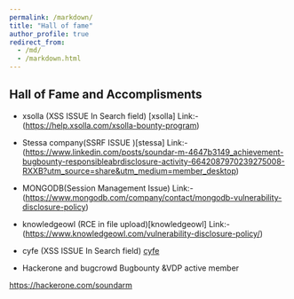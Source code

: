 ```yaml
---
permalink: /markdown/
title: "Hall of fame"
author_profile: true
redirect_from: 
  - /md/
  - /markdown.html
---
```


## Hall of Fame and Accomplisments

* xsolla (XSS ISSUE In Search field) [xsolla] Link:- (https://help.xsolla.com/xsolla-bounty-program)

* Stessa company(SSRF ISSUE )[stessa] Link:-(https://www.linkedin.com/posts/soundar-m-4647b3149_achievement-bugbounty-responsibleabrdisclosure-activity-6642087970239275008-RXXB?utm_source=share&utm_medium=member_desktop)

* MONGODB(Session Management Issue) Link:- (https://www.mongodb.com/company/contact/mongodb-vulnerability-disclosure-policy)

* knowledgeowl (RCE in file upload)[knowledgeowl] Link:- (https://www.knowledgeowl.com/vulnerability-disclosure-policy/)

* cyfe (XSS ISSUE In Search field) [cyfe](https://www.cyfe.com/security-research-contributors/)

* Hackerone and bugcrowd Bugbounty &VDP active member

https://hackerone.com/soundarm


